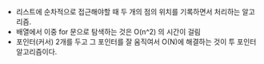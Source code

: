 - 리스트에 순차적으로 접근해야할 때 두 개의 점의 위치를 기록하면서 처리하는 알고리즘.
- 배열에서 이중 for 문으로 탐색하는 것은 O(n^2) 의 시간이 걸림
- 포인터(커서) 2개를 두고 그 포인터를 잘 움직여서 O(N)에 해결하는 것이 투 포인터 알고리즘이다.